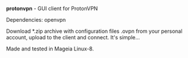 **protonvpn** - GUI client for ProtonVPN

Dependencies: openvpn

Download *.zip archive with configuration files .ovpn from your personal account, upload to the client and connect. It's simple...

Made and tested in Mageia Linux-8.
